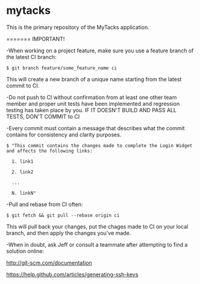 mytacks
=======

This is the primary repository of the MyTacks application.

=======
IMPORTANT!

-When working on a project feature, make sure you use a feature branch of the latest CI branch:

    $ git branch feature/some_feature_name ci
  
This will create a new branch of a unique name starting from the latest commit to CI.
 
-Do not push to CI without confirmation from at least one other team member and proper unit tests have been implemented and regression testing has taken place by you.
    IF IT DOESN'T BUILD AND PASS ALL TESTS, DON'T COMMIT to CI

-Every commit must contain a message that describes what the commit contains for consistency and clarity purposes.

    $ "This commit contains the changes made to complete the Login Widget and affects the following links:
  
      1. link1
  
      2. link2
  
      ...
  
      N. linkN"

-Pull and rebase from CI often:
  
    $ git fetch && git pull --rebase origin ci
  
This will pull back your changes, put the chages made to CI on your local branch, and then apply the changes you've made.

-When in doubt, ask Jeff or consult a teammate after attempting to find a solution online:

  http://git-scm.com/documentation
  
  https://help.github.com/articles/generating-ssh-keys
